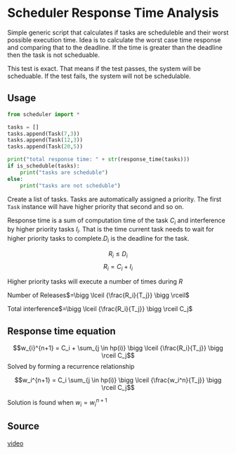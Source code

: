 # Scheduler Response Time Analysis

Simple generic script that calculates if tasks are scheduleble and their worst possible execution time. Idea is to calculate the worst case time response and comparing that to the deadline. If the time is greater than the deadline then the task is not scheduable.

This test is exact. That means if the test passes, the system will be scheduable. If the test fails, the system will not be schedulable.

## Usage
```python
from scheduler import *

tasks = []
tasks.append(Task(7,3))
tasks.append(Task(12,3))
tasks.append(Task(20,5))

print("total response time: " + str(response_time(tasks)))
if is_scheduble(tasks):
    print("tasks are scheduble")
else:
    print("tasks are not scheduble")

```
Create a list of tasks. Tasks are automatically assigned a priority. The first `Task` instance will have higher priority that second and so on.

Response time is a sum of computation time of the task $C_i$ and interference by higher priority tasks $I_i$. That is the time current task needs to wait for higher priority tasks to complete.$D_i$ is the deadline for the task.

$$R_i \leq D_i$$
$$R_i = C_i + I_i$$

Higher priority tasks will execute a number of times during $R$

Number of Releases$=\bigg \lceil {\frac{R_i}{T_j}} \bigg \rceil$

Total interference$=\bigg \lceil {\frac{R_i}{T_j}} \bigg \rceil C_j$


## Response time equation
$$w_{i}^{n+1} = C_i + \sum_{j \in hp(i)} \bigg \lceil {\frac{R_i}{T_j}} \bigg \rceil C_j$$
Solved by forming a recurrence relationship

$$w_i^{n+1} = C_i  \sum_{j \in hp(i)} \bigg \lceil {\frac{w_i^n}{T_j}} \bigg \rceil C_j$$

Solution is found when $w_i = w_i^{n+1}$

## Source
[video](https://www.youtube.com/watch?v=qaVRW5XN_ew)

<!-- render math formulas on export-->
<link rel="stylesheet" href="https://cdn.jsdelivr.net/npm/katex@0.11.1/dist/katex.min.css" integrity="sha384-zB1R0rpPzHqg7Kpt0Aljp8JPLqbXI3bhnPWROx27a9N0Ll6ZP/+DiW/UqRcLbRjq" crossorigin="anonymous"><script defer src="https://cdn.jsdelivr.net/npm/katex@0.11.1/dist/katex.min.js" integrity="sha384-y23I5Q6l+B6vatafAwxRu/0oK/79VlbSz7Q9aiSZUvyWYIYsd+qj+o24G5ZU2zJz" crossorigin="anonymous"></script><script defer src="https://cdn.jsdelivr.net/npm/katex@0.11.1/dist/contrib/auto-render.min.js" integrity="sha384-kWPLUVMOks5AQFrykwIup5lo0m3iMkkHrD0uJ4H5cjeGihAutqP0yW0J6dpFiVkI" crossorigin="anonymous" onload='renderMathInElement(document.body, {delimiters: [{ left: "$$", right: "$$", display: true },{ left: "$", right: "$", display: false },{ left: "\\[", right: "\\]", display: true }]});'></script>